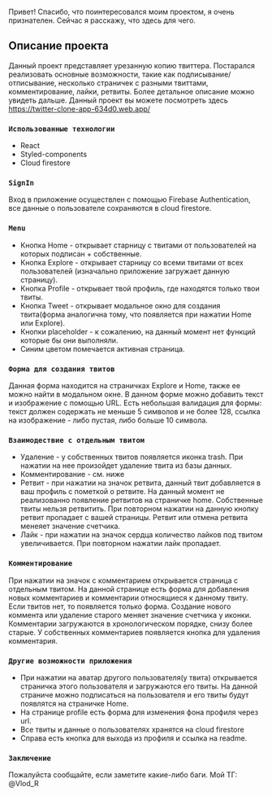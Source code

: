 Привет! Спасибо, что поинтересовался моим проектом, я очень признателен.
Сейчас я расскажу, что здесь для чего.

## Описание проекта
Данный проект представляет урезанную копию твиттера. Постарался реализовать основные возможности, такие как подписывание/отписывание, несколько страничек с разными твиттами, комментирование, лайки, ретвиты. Более детальное описание можно увидеть дальше. 
Данный проект вы можете посмотреть здесь https://twitter-clone-app-634d0.web.app/

### `Использованные технологии`
- React
- Styled-components
- Cloud firestore

### `SignIn`
Вход в приложение осуществлен с помощью Firebase Authentication, все данные о пользователе сохраняются в cloud firestore.

### `Menu`
- Кнопка Home - открывает старницу с твитами от пользователей на которых подписан + собственные.
- Кнопка Explore - открывает старницу со всеми твитами от всех пользователей (изначально приложение загружает данную страницу).
- Кнопка Profile - открывает твой профиль, где находятся только твои твиты.
- Кнопка Tweet - открывает модальное окно для создания твита(форма аналогична тому, что появляется при нажатии Home или Explore).
- Кнопки placeholder - к сожалению, на данный момент нет функций которые бы они выполняли.
- Синим цветом помечается активная страница.

### `Форма для создания твитов`
Данная форма находится на страничках Explore и Home, также ее можно найти в модальном окне.
В данном форме можно добавить текст и изображение с помощью URL.
Есть небольшая валидация для формы: текст должен содержать не меньше 5 символов и не более 128, ссылка на изображение - либо пустая, либо больше 10 символа.

### `Взаимодествие с отдельным твитом`
- Удаление - у собственных твитов появляется иконка trash. При нажатии на нее произойдет удаление твита из базы данных.
- Комментирование - см. ниже
- Ретвит - при нажатии на значок ретвита, данный твит добавляется в ваш профиль с пометкой о ретвите. На данный момент не реализованно появление ретвитов на страничке home. Собственные твиты нельзя ретвитить. При повторном нажатии на данную кнопку ретвит пропадает с вашей страницы. Ретвит или отмена ретвита менеяет значение счетчика. 
- Лайк - при нажатии на значок сердца количество лайков под твитом увеличивается. При повторном нажатии лайк пропадает.

### `Комментирование`
При нажатии на значок с комментарием открывается страница с отдельным твитом. На данной странице есть форма для добавления новых комментариев и комментарии относящиеся к данному твиту. Если твитов нет, то появляется только форма. Создание нового коммента или удаление старого меняет значение счетчика у иконки. Комментарии загружаются в хронологическом порядке, снизу более старые. У собственных комментариев появляется кнопка для удаления комментария.

### `Другие возможности приложения`
- При нажатии на аватар другого пользователя(у твита) открывается страничка этого пользователя и загружаются его твиты. На данной страниче можно подписаться на пользователя и его твиты будут появлятся на страничке Home.
- На странице profile есть форма для изменения фона профиля через url.
- Все твиты и данные о пользователях хранятся на cloud firestore
- Справа есть кнопка для выхода из профиля и ссылка на readme. 

### `Заключение`
Пожалуйста сообщайте, если заметите какие-либо баги.
Мой ТГ: @Vlod_R